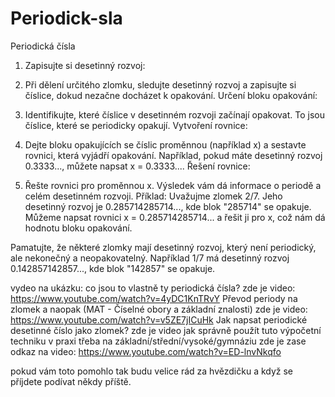 # Periodick-sla
Periodická čísla



1. Zapisujte si desetinný rozvoj:

2. Při dělení určitého zlomku, sledujte desetinný rozvoj a zapisujte si číslice, dokud nezačne docházet k opakování.
Určení bloku opakování:

3. Identifikujte, které číslice v desetinném rozvoji začínají opakovat. To jsou číslice, které se periodicky opakují.
Vytvoření rovnice:

4. Dejte bloku opakujících se číslic proměnnou (například x) a sestavte rovnici, která vyjádří opakování. Například, pokud máte desetinný rozvoj 0.3333..., můžete napsat x = 0.3333....
Řešení rovnice:

5. Řešte rovnici pro proměnnou x. Výsledek vám dá informace o periodě a celém desetinném rozvoji.
Příklad: Uvažujme zlomek 2/7. Jeho desetinný rozvoj je 0.285714285714..., kde blok "285714" se opakuje. Můžeme napsat rovnici x = 0.285714285714... a řešit ji pro x, což nám dá hodnotu bloku opakování.

Pamatujte, že některé zlomky mají desetinný rozvoj, který není periodický, ale nekonečný a neopakovatelný. Například 1/7 má desetinný rozvoj 0.142857142857..., kde blok "142857" se opakuje.

vydeo na ukázku:
co jsou to vlastně ty periodická čísla? zde je video: https://www.youtube.com/watch?v=4yDC1KnTRvY
Převod periody na zlomek a naopak (MAT - Číselné obory a základní znalosti) zde je video: https://www.youtube.com/watch?v=v5ZE7jICuHk
Jak napsat periodické desetinné číslo jako zlomek? zde je video jak správně použít tuto výpočetní techniku v praxi třeba na základní/střední/vysoké/gymnáziu zde je zase odkaz na video: https://www.youtube.com/watch?v=ED-lnvNkqfo


pokud vám toto pomohlo tak budu velice rád za hvězdičku a když se příjdete podívat někdy příště.
